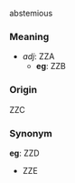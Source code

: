 abstemious
### Meaning
+ _adj_: ZZA
    + __eg__: ZZB

### Origin

ZZC

### Synonym

__eg__: ZZD

+ ZZE


